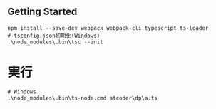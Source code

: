 ## Getting Started

```
npm install --save-dev webpack webpack-cli typescript ts-loader
# tsconfig.json初期化(Windows)
.\node_modules\.bin\tsc --init
```

# 実行

```
# Windows
.\node_modules\.bin\ts-node.cmd atcoder\dp\a.ts
```
